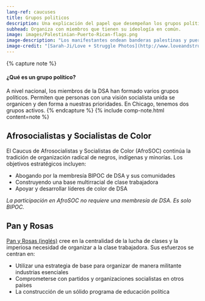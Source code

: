 ```yaml
---
lang-ref: caucuses
title: Grupos politicos
description: Una explicación del papel que desempeñan los grupos políticos en DSA y una descripción de los afiliados activos localmente.
subhead: Organiza con miembros que tienen su ideología en común.
image: images/Palestinian-Puerto-Rican-flags.png
image-description: "Los manifestantes ondean banderas palestinas y puertorriqueñas durante la acción de Decolonize Zhigaagoong el 17 de julio de 2020. AfroSOC construye el poder BIPOC y abolicionista."
image-credit: "[Sarah-Ji/Love + Struggle Photos](http://www.loveandstrugglephotos.com/)"
---
```


{% capture note %}
#### ¿Qué es un grupo político?

A nivel nacional, los miembros de la DSA han formado varios grupos políticos. Permiten que personas con una visión socialista unida se organicen y den forma a nuestras prioridades. En Chicago, tenemos dos grupos activos.
{% endcapture %}
{% include comp-note.html content=note %}

## Afrosocialistas y Socialistas de Color

El Caucus de Afrosocialistas y Socialistas de Color (AfroSOC) continúa la tradición de organización radical de negros, indígenas y minorías. Los objetivos estratégicos incluyen:

- Abogando por la membresía BIPOC de DSA y sus comunidades
- Construyendo una base multirracial de clase trabajadora
- Apoyar y desarrollar líderes de color de DSA

*La participación en AfroSOC no requiere una membresía de DSA. Es solo BIPOC.* 

## Pan y Rosas

[Pan y Rosas (inglés)](https://breadandrosesdsa.org/) cree en la centralidad de la lucha de clases y la imperiosa necesidad de organizar a la clase trabajadora. Sus esfuerzos se centran en:

- Utilizar una estrategia de base para organizar de manera militante industrias esenciales
- Comprometerse con partidos y organizaciones socialistas en otros países
- La construcción de un sólido programa de educación política